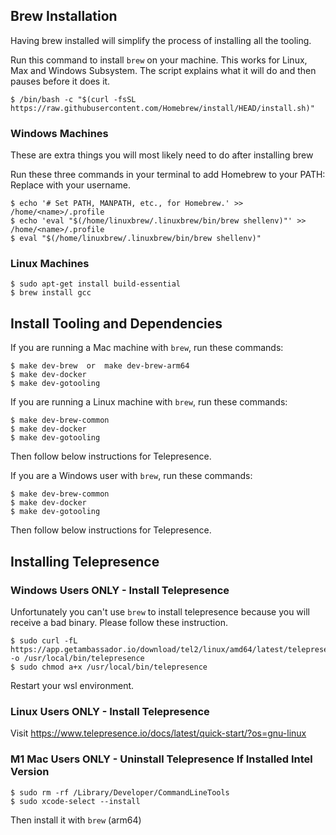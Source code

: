 ## Brew Installation

Having brew installed will simplify the process of installing all the tooling.

Run this command to install `brew` on your machine. This works for Linux, Max and Windows Subsystem.
The script explains what it will do and then pauses before it does it.
```
$ /bin/bash -c "$(curl -fsSL https://raw.githubusercontent.com/Homebrew/install/HEAD/install.sh)"
```

###	Windows Machines
These are extra things you will most likely need to do after installing brew

Run these three commands in your terminal to add Homebrew to your PATH:
Replace <name> with your username.
```
$ echo '# Set PATH, MANPATH, etc., for Homebrew.' >> /home/<name>/.profile
$ echo 'eval "$(/home/linuxbrew/.linuxbrew/bin/brew shellenv)"' >> /home/<name>/.profile
$ eval "$(/home/linuxbrew/.linuxbrew/bin/brew shellenv)"
```

### 	Linux Machines
```
$ sudo apt-get install build-essential
$ brew install gcc
```

## Install Tooling and Dependencies

If you are running a Mac machine with `brew`, run these commands:
```
$ make dev-brew  or  make dev-brew-arm64
$ make dev-docker
$ make dev-gotooling
```

If you are running a Linux machine with `brew`, run these commands:
```
$ make dev-brew-common
$ make dev-docker
$ make dev-gotooling
```
Then follow below instructions for Telepresence.

If you are a Windows user with `brew`, run these commands:
```
$ make dev-brew-common
$ make dev-docker
$ make dev-gotooling
```
Then follow below instructions for Telepresence.

## Installing Telepresence

### Windows Users ONLY - Install Telepresence

Unfortunately you can't use `brew` to install telepresence because you will receive a bad binary. Please follow these instruction.
```
$ sudo curl -fL https://app.getambassador.io/download/tel2/linux/amd64/latest/telepresence -o /usr/local/bin/telepresence
$ sudo chmod a+x /usr/local/bin/telepresence
```
Restart your wsl environment.

### Linux Users ONLY - Install Telepresence

Visit https://www.telepresence.io/docs/latest/quick-start/?os=gnu-linux


### M1 Mac Users ONLY - Uninstall Telepresence If Installed Intel Version
```
$ sudo rm -rf /Library/Developer/CommandLineTools
$ sudo xcode-select --install
```   
Then install it with `brew` (arm64)